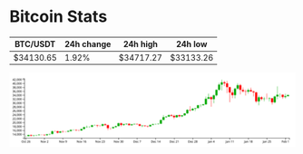 # Bitcoin Stats

BTC/USDT|24h change|24h high|24h low|
|---|---|---|---|
|$34130.65|1.92%|$34717.27|$33133.26|

<img src="./chart.svg">

